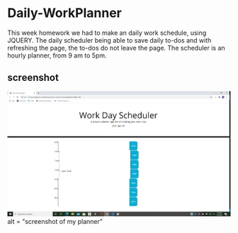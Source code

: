 # Daily-WorkPlanner
This week homework we had to make an daily work schedule, using JQUERY. The daily scheduler being able to save daily to-dos and with refreshing the page, the to-dos do not leave the page. The scheduler is an hourly planner, from 9 am to 5pm. 

## screenshot
![screenshot](./Develop/screenshotplanner.png) alt = "screenshot of my planner"